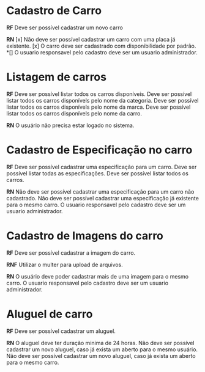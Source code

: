 # Cadastro de Carro

**RF**
Deve ser possível cadastrar um novo carro

**RN**
[x] Não deve ser possível cadastrar um carro com uma placa já existente.
[x] O carro deve ser cadastrado com disponibilidade por padrão.
\*[] O usuario responsavel pelo cadastro deve ser um usuario administrador.

# Listagem de carros

**RF**
Deve ser possível listar todos os carros disponíveis.
Deve ser possível listar todos os carros disponívels pelo nome da categoria.
Deve ser possível listar todos os carros disponívels pelo nome da marca.
Deve ser possível listar todos os carros disponívels pelo nome da carro.

**RN**
O usuário não precisa estar logado no sistema.

# Cadastro de Especificação no carro

**RF**
Deve ser possível cadastrar uma especificação para um carro.
Deve ser possível listar todas as especificações.
Deve ser possível listar todos os carros.

**RN**
Não deve ser possível cadastrar uma especificação para um carro não cadastrado.
Não deve ser possível cadastrar uma especificação já existente para o mesmo carro.
O usuario responsavel pelo cadastro deve ser um usuario administrador.

# Cadastro de Imagens do carro

**RF**
Deve ser possível cadastrar a imagem do carro.

**RNF**
Utilizar o multer para upload de arquivos.

**RN**
O usuário deve poder cadastrar mais de uma imagem para o mesmo carro.
O usuario responsavel pelo cadastro deve ser um usuario administrador.

# Aluguel de carro

**RF**
Deve ser possível cadastrar um aluguel.

**RN**
O aluguel deve ter duração minima de 24 horas.
Não deve ser possível cadastrar um novo aluguel, caso já exista um aberto para o mesmo usuário.
Não deve ser possível cadastrar um novo aluguel, caso já exista um aberto para o mesmo carro.
